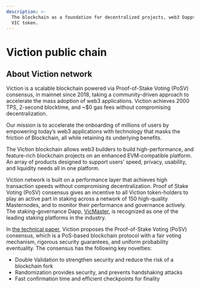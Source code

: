 ```yaml
---
description: >-
  The blockchain as a foundation for decentralized projects, web3 Dapps and the
  VIC token.
---
```


# Viction public chain

## **About Viction network**

Viction is a scalable blockchain powered via Proof-of-Stake Voting (PoSV) consensus, in mainnet since 2018, taking a community-driven approach to accelerate the mass adoption of web3 applications. Viction achieves 2000 TPS, 2-second blocktime, and \~$0 gas fees without compromising decentralization.

Our mission is to accelerate the onboarding of millions of users by empowering today’s web3 applications with technology that masks the friction of Blockchain, all while retaining its underlying benefits.

The Viction blockchain allows web3 builders to build high-performance, and feature-rich blockchain projects on an enhanced EVM-compatible platform. An array of products designed to support users’ speed, privacy, usability, and liquidity needs all in one platform.

Viction network is built on a performance layer that achieves high transaction speeds without compromising decentralization. Proof of Stake Voting (PoSV) consensus gives an incentive to all Viction token-holders to play an active part in staking across a network of 150 high-quality Masternodes, and to monitor their performance and governance actively. The staking-governance Dapp, [VicMaster](https://www.vicmaster.xyz/), is recognized as one of the leading staking platforms in the industry.

In [the technical paper](https://viction.xyz/files/technical-whitepaper-1.0.pdf), Viction proposes the Proof-of-Stake Voting (PoSV) consensus, which is a PoS-based blockchain protocol with a fair voting mechanism, rigorous security guarantees, and uniform probability eventuality. The consensus has the following key novelties:

* Double Validation to strengthen security and reduce the risk of a blockchain fork
* Randomization provides security, and prevents handshaking attacks
* Fast confirmation time and efficient checkpoints for finality
